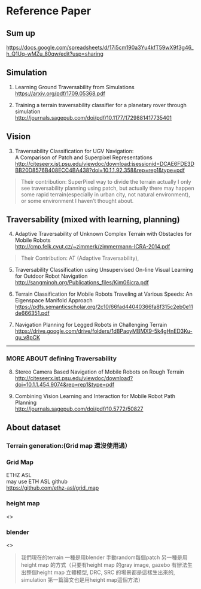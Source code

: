 # Reference Paper 
## Sum up 
https://docs.google.com/spreadsheets/d/17i5cm190a3Yu4kfT59wX9f3g46_h_Q1Uq-wMZu_80qw/edit?usp=sharing  

## Simulation    
1. Learning Ground Traversability from Simulations  
https://arxiv.org/pdf/1709.05368.pdf  
  
2. Training a terrain traversability classifier for a planetary rover through simulation    
http://journals.sagepub.com/doi/pdf/10.1177/1729881417735401  


## Vision    
3. Traversability Classification for UGV Navigation:    
 A Comparison of Patch and Superpixel Representations    
http://citeseerx.ist.psu.edu/viewdoc/download;jsessionid=DCAE6FDE3DBB20D8576B408ECC4BA438?doi=10.1.1.92.358&rep=rep1&type=pdf    

> Their contribution: SuperPixel way to divide the terrain
> actually I only see traversability planning using patch, but actually there may happen some rapid terrain(especially in urban city, not natural environment), or some environment I  haven’t thought about.


## Traversability (mixed with learning, planning)  
4. Adaptive Traversability of Unknown Complex Terrain with Obstacles for Mobile Robots  
http://cmp.felk.cvut.cz/~zimmerk/zimmermann-ICRA-2014.pdf  
> Their Contribution: AT (Adaptive Traversability), 


5. Traversability Classification using Unsupervised On-line Visual Learning for Outdoor Robot Navigation   
http://sangminoh.org/Publications_files/Kim06icra.pdf



6. Terrain Classification for Mobile Robots Traveling at Various Speeds: An Eigenspace Manifold Approach  
https://pdfs.semanticscholar.org/2c10/66fad44040366fa8f315c2eb0e11de666351.pdf

7. Navigation Planning for Legged Robots in Challenging Terrain  
https://drive.google.com/drive/folders/1d8PaoyMBMX9-5k4gHnED3Ku-qu_v8pCK

---

### MORE ABOUT defining Traversability  
8. Stereo Camera Based Navigation of Mobile Robots on Rough Terrain  
http://citeseerx.ist.psu.edu/viewdoc/download?doi=10.1.1.454.9074&rep=rep1&type=pdf

9. Combining Vision Learning and Interaction for Mobile Robot Path Planning   
http://journals.sagepub.com/doi/pdf/10.5772/50827




## About dataset
### Terrain generation:(Grid map 還沒使用過）
### Grid Map    
ETHZ ASL  
may use ETH ASL github  
https://github.com/ethz-asl/grid_map

### height map  
<>
### blender  
<>
>我們現在的terrain 一種是用blender 手動random每個patch 另一種是用height map 的方式（只要有height map 的gray image, gazebo 有辦法生出整個height map 立體模型, DRC, SRC 的場景都是這樣生出來的, simulation 第一篇論文也是用height map這個方法）

 
